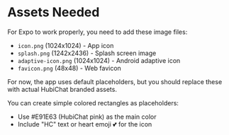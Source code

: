 # Assets Needed

For Expo to work properly, you need to add these image files:

- `icon.png` (1024x1024) - App icon
- `splash.png` (1242x2436) - Splash screen image
- `adaptive-icon.png` (1024x1024) - Android adaptive icon
- `favicon.png` (48x48) - Web favicon

For now, the app uses default placeholders, but you should replace these with actual HubiChat branded assets.

You can create simple colored rectangles as placeholders:
- Use #E91E63 (HubiChat pink) as the main color
- Include "HC" text or heart emoji 💕 for the icon

